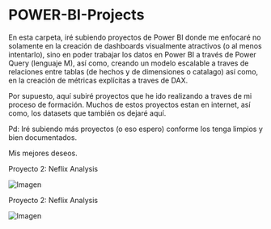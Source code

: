 # POWER-BI-Projects

En esta carpeta, iré subiendo proyectos de Power BI donde me enfocaré no solamente en la creación de dashboards visualmente atractivos (o al menos intentarlo), sino
en poder trabajar los datos en Power BI a través de Power Query (lenguaje M), así como, creando un modelo escalable a traves de relaciones entre tablas (de hechos y de
dimensiones o catalago) así como, en la creación de métricas explícitas a traves de DAX.

Por supuesto, aquí subiré proyectos que he ido realizando a traves de mi proceso de formación. Muchos de estos proyectos estan en internet, así como, los datasets que
también os dejaré aquí. 

Pd: Iré subiendo más proyectos (o eso espero) conforme los tenga limpios y bien documentados.

Mis mejores deseos.


Proyecto 2: Neflix Analysis

![Imagen](https://github.com/StatisticsWithJIMP/POWER-BI/blob/main/2_Proyecto_Netflix/NF_DB.jpg)

Proyecto 2: Neflix Analysis

![Imagen](https://github.com/StatisticsWithJIMP/POWER-BI/blob/main/2_Proyecto_Netflix/Dise%C3%B1o%20sin%20t%C3%ADtulo.jpg)

